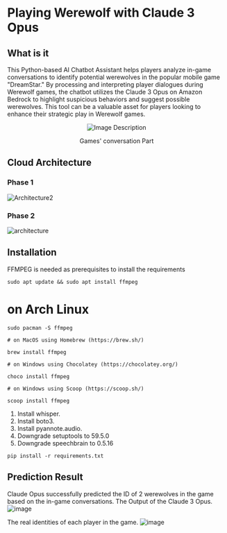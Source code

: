 # Playing Werewolf with Claude 3 Opus
## What is it
This Python-based AI Chatbot Assistant helps players analyze in-game conversations to identify potential werewolves in the popular mobile game "DreamStar." By processing and interpreting player dialogues during Werewolf games, the chatbot utilizes the Claude 3 Opus on Amazon Bedrock to highlight suspicious behaviors and suggest possible werewolves. This tool can be a valuable asset for players looking to enhance their strategic play in Werewolf games.
<div align="center">
  <img src="https://github.com/szl0144/werewolf-game-bedrock/assets/40918217/dace61fc-5093-47f0-a290-747243d9e7f9" alt="Image Description">
  <p style="text-align: center;">Games' conversation Part</p>
</div>

## Cloud Architecture 

### Phase 1
![Architecture2](https://github.com/szl0144/werewolf-game-bedrock/assets/40918217/e39df7a9-038b-4928-a06f-2aee09c0e6fb)


### Phase 2
![architecture](https://github.com/szl0144/werewolf-game-bedrock/assets/40918217/b7fe97fc-71e1-494e-adff-dad105ea88ff)

## Installation
FFMPEG is needed as prerequisites to install the requirements

<!-- # on Ubuntu or Debian -->
```
sudo apt update && sudo apt install ffmpeg
```
# on Arch Linux
```
sudo pacman -S ffmpeg
```
`# on MacOS using Homebrew (https://brew.sh/)`
```
brew install ffmpeg
```
`# on Windows using Chocolatey (https://chocolatey.org/)`
```
choco install ffmpeg
```
`# on Windows using Scoop (https://scoop.sh/)`
```
scoop install ffmpeg
```

1. Install whisper.
2. Install boto3.
3. Install pyannote.audio.
4. Downgrade setuptools to 59.5.0
5. Downgrade speechbrain to 0.5.16 

```
pip install -r requirements.txt
```

## Prediction Result
Claude Opus successfully predicted the ID of 2 werewolves in the game based on the in-game conversations.
The Output of the Claude 3 Opus.
![image](https://github.com/szl0144/werewolf-game-bedrock/assets/40918217/5325b737-bfec-4cde-a364-9908bdacb568)

The real identities of each player in the game.
![image](https://github.com/szl0144/werewolf-game-bedrock/assets/40918217/a5d3fd2e-4941-47da-824d-123ccc2dc53d)






